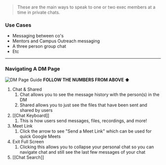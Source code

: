 > These are the main ways to speak to one or two exec members at a time in private chats. 

### Use Cases
- Messaging between co's
- Mentors and Campus Outreach messaging
- A three person group chat
- Etc

---
### Navigating A DM Page
![DM Page Guide](DM%20Page%20Guide.png)
**FOLLOW THE NUMBERS FROM ABOVE ⬆️**
1. Chat & Shared
	1. Chat allows you to see the message history with the person(s) in the DM
	2. Shared allows you to just see the files that have been sent and shared by users
2. [[Chat Keyboard]]
	1. This is how users send messages, files, recordings, and more!
3. Meet Link
	1. Click the arrow to see "Send a Meet Link" which can be used for quick Google Meets
4. Exit Full Screen
	1. Clicking this allows you to collapse your personal chat so you can navigate chat and still see the last few messages of your chat
5. [[Chat Search]]